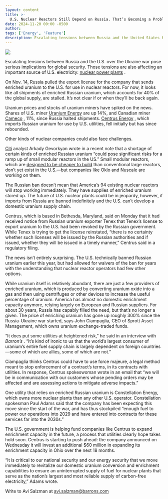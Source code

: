 ```yaml
---
layout: content
title: >-
  U.S. Nuclear Reactors Still Depend on Russia. That’s Becoming a Problem.
date: 2024-11-20 00:00 -0500
author: 
tags: ['Energy', 'Feature']
description: Escalating tensions between Russia and the United States have wide implications for global security. The tensions are also impacting an important source of U.S. electricity: nuclear power plants.
---
```





 


 





![](https://images.barrons.com/im-91768820?width=548&height=365)











Escalating tensions between Russia and the U.S. over the Ukraine war pose serious implications for global security. Those tensions are also affecting an important source of U.S. electricity:
[nuclear power plants](https://www.barrons.com/articles/ai-evs-nuclear-energy-electricity-a4198583?mod=article_inline)
.


On Nov. 14, Russia pulled the export license for the company that sends enriched uranium to the U.S. for use in nuclear reactors. For now, it looks like all shipments of enriched Russian uranium, which accounts for 40% of the global supply, are stalled. It’s not clear if or when they’ll be back again.


 Uranium prices and stocks of uranium miners have spiked on the news. Shares of U.S. miner
[Uranium Energy](https://www.barrons.com/market-data/stocks/UEC)
are up 14%, and Canadian miner
[Cameco](https://www.barrons.com/market-data/stocks/CCJ)
,
11%, since Russia halted shipments.
[Centrus Energy](https://www.barrons.com/market-data/stocks/LEU)
,
which imports Russian uranium for use by U.S. utilities, fell initially but has since rebounded.


Other kinds of nuclear companies could also face challenges.



[Citi](https://www.barrons.com/market-data/stocks/C)
analyst Arkady Gevorkyan wrote in a recent note that a shortage of certain kinds of enriched Russian uranium “could pose significant risks for a ramp up of small modular reactors in the US.” Small modular reactors, which are
[designed to be cheaper to build](https://www.barrons.com/articles/google-nuclear-energy-deal-nuscale-oklo-bwx-centrus-stocks-43745e97?mod=md_stockoverview_news&mod=article_inline)
than conventional large reactors, don’t yet exist in the U.S.—but companies like Oklo and Nuscale are working on them.





The Russian ban doesn’t mean that America’s 94 existing nuclear reactors will stop working immediately. They have supplies of enriched uranium stored up. The future of U.S. nuclear plants could be in jeopardy, however, if imports from Russia are banned indefinitely and the U.S. can’t develop a domestic uranium supply chain.


Centrus, which is based in Bethesda, Maryland, said on Monday that it had received notice from Russian uranium exporter Tenex that Tenex’s license to export uranium to the U.S. had been revoked by the Russian government. While Tenex is trying to get the license reinstated, “there is no certainty whether such licenses will be issued by the Russian authorities and if issued, whether they will be issued in a timely manner,” Centrus said in a regulatory filing.


The news isn’t entirely surprising. The U.S. technically banned Russian uranium earlier this year, but had allowed for waivers of the ban for years with the understanding that nuclear reactor operators had few other options. 


While uranium itself is relatively abundant, there are just a few providers of enriched uranium, which is produced by converting uranium oxide into a gas and then using centrifuges or other devices to increase the useful percentage of uranium. America has almost no domestic enrichment capacity anymore, relying largely on European and Russian suppliers. For about 30 years, Russia has capably filled the need, but that’s no longer a given. The price of enriching uranium has gone up roughly 300% since the Russia-Ukraine war started, says John Ciampaglia, CEO of Sprott Asset Management, which owns uranium exchange-traded funds.


“It does put some utilities at heightened risk,” he said in an interview with
*Barron’s*
. “It’s kind of ironic to us that the world’s largest consumer of uranium’s entire fuel supply chain is largely dependent on foreign countries—some of which are allies, some of which are not.”


Ciampaglia thinks Centrus could have to use force majeure, a legal method meant to stop enforcement of a contract’s terms, in its contracts with utilities. In response, Centrus spokeswoman wrote in an email that “we will be in communication with our customers whose pending orders may be affected and are assessing actions to mitigate adverse impacts.”


One utility that relies on enriched Russian uranium is Constellation Energy, which owns more nuclear plants than any other U.S. operator. Constellation spokesman Paul Adams said that the company has been expecting this move since the start of the war, and has thus stockpiled “enough fuel to power our operations into 2029 and have entered into contracts for these services far into the 2030s.” 


The U.S. government is helping fund companies like Centrus to expand enrichment capacity in the future, a process that utilities clearly hope takes hold soon. Centrus is starting to push ahead: the company announced on Wednesday it will invest an additional \$60 million in expanding its enrichment capacity in Ohio over the next 18 months.


“It is critical to our national security and our energy security that we move immediately to revitalize our domestic uranium conversion and enrichment capabilities to ensure an uninterrupted supply of fuel for nuclear plants that serve as the nation’s largest and most reliable supply of carbon-free electricity,” Adams wrote.


Write to Avi Salzman at
[avi.salzman@barrons.com](mailto:avi.salzman@barrons.com)









